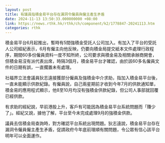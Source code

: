 ```yaml
---
layout: post
title: 有議員指積金易平台存在漏洞令僱員與僱主產生矛盾
date: 2024-11-13 13:50:33.000000000 +08:00
link: https://news.rthk.hk/rthk/ch/component/k2/1778847-20241113.htm
categories: rthk
---
```


積金易平台6月起推出，暫時有5間強積金受託人公司加入。有加入了平台的受託人公司經紀表示，6月有僱主向他反映，仍要向積金局提交紙本文件處理行政程序，期間60多份僱員資料一度不知所終，公司要求與積金易及相關承辦商開會，但積金易沒有派代表出席，時隔3個月，積金易平台才確認，由於該60多名僱員文件的日期有誤，一直擱置未有處理。

社福界立法會議員狄志遠接獲部分僱員及強積金中介求助，指加入積金易平台後，一直未能顯示供款紀錄。有僱員說，自己兩星期前才收到今年7月的供款通知單，積金易的應用程式顯示，他8至10月均沒有強積金供款紀錄，但公司人事部就回覆已經供款。

有求助的經紀說，早前港股上升，客戶有可能因為積金易平台系統問題而「賺少了」。經紀又說，據他了解，平台至今未完成處理9月的強積金供款。

議員去信積金局查詢時，對方確認平台系統出現問題。狄志遠說，積金易平台存在漏洞令僱員僱主產生矛盾，促請政府今年底前理順有關問題，令公眾有信心該平台明年可以全面運作。
